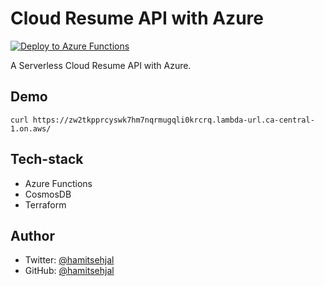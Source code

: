 # Cloud Resume API with Azure

[![Deploy to Azure Functions](https://github.com/rishabkumar7/aws-resume-api/actions/workflows/main.yml/badge.svg)](https://github.com/hamitsehjal/Serverless-Cloud-Resume/actions/workflows/function.yml)

A Serverless Cloud Resume API with Azure.

## Demo

`curl https://zw2tkpprcyswk7hm7nqrmugqli0krcrq.lambda-url.ca-central-1.on.aws/`

## Tech-stack

- Azure Functions
- CosmosDB
- Terraform

## Author

- Twitter: [@hamitsehjal](https://x.com/SehjalHamit)
- GitHub: [@hamitsehjal](https://github.com/hamitsehjal)
